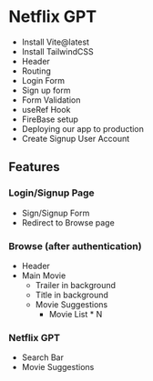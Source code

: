 # Netflix GPT


- Install Vite@latest  
- Install TailwindCSS  
- Header
- Routing
- Login Form
- Sign up form
- Form Validation
- useRef Hook
- FireBase setup
- Deploying our app to production
- Create Signup User Account

## Features

### Login/Signup Page
- Sign/Signup Form  
- Redirect to Browse page  

### Browse (after authentication)
- Header  
- Main Movie  
  - Trailer in background  
  - Title in background  
  - Movie Suggestions  
    - Movie List * N  

### Netflix GPT
- Search Bar  
- Movie Suggestions  
